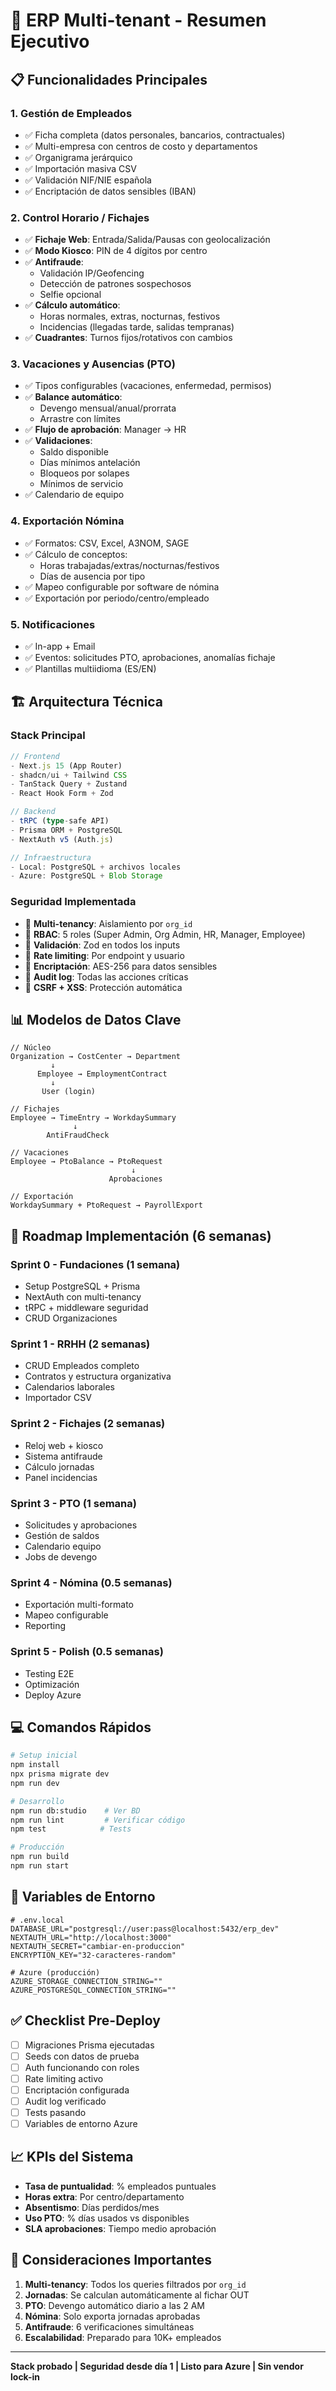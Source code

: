 # 🚀 ERP Multi-tenant - Resumen Ejecutivo

## 📋 Funcionalidades Principales

### 1. **Gestión de Empleados**
- ✅ Ficha completa (datos personales, bancarios, contractuales)
- ✅ Multi-empresa con centros de costo y departamentos
- ✅ Organigrama jerárquico
- ✅ Importación masiva CSV
- ✅ Validación NIF/NIE española
- ✅ Encriptación de datos sensibles (IBAN)

### 2. **Control Horario / Fichajes**
- ✅ **Fichaje Web**: Entrada/Salida/Pausas con geolocalización
- ✅ **Modo Kiosco**: PIN de 4 dígitos por centro
- ✅ **Antifraude**: 
  - Validación IP/Geofencing
  - Detección de patrones sospechosos
  - Selfie opcional
- ✅ **Cálculo automático**:
  - Horas normales, extras, nocturnas, festivos
  - Incidencias (llegadas tarde, salidas tempranas)
- ✅ **Cuadrantes**: Turnos fijos/rotativos con cambios

### 3. **Vacaciones y Ausencias (PTO)**
- ✅ Tipos configurables (vacaciones, enfermedad, permisos)
- ✅ **Balance automático**:
  - Devengo mensual/anual/prorrata
  - Arrastre con límites
- ✅ **Flujo de aprobación**: Manager → HR
- ✅ **Validaciones**:
  - Saldo disponible
  - Días mínimos antelación
  - Bloqueos por solapes
  - Mínimos de servicio
- ✅ Calendario de equipo

### 4. **Exportación Nómina**
- ✅ Formatos: CSV, Excel, A3NOM, SAGE
- ✅ Cálculo de conceptos:
  - Horas trabajadas/extras/nocturnas/festivos
  - Días de ausencia por tipo
- ✅ Mapeo configurable por software de nómina
- ✅ Exportación por periodo/centro/empleado

### 5. **Notificaciones**
- ✅ In-app + Email
- ✅ Eventos: solicitudes PTO, aprobaciones, anomalías fichaje
- ✅ Plantillas multiidioma (ES/EN)

## 🏗️ Arquitectura Técnica

### Stack Principal
```typescript
// Frontend
- Next.js 15 (App Router)
- shadcn/ui + Tailwind CSS
- TanStack Query + Zustand
- React Hook Form + Zod

// Backend  
- tRPC (type-safe API)
- Prisma ORM + PostgreSQL
- NextAuth v5 (Auth.js)

// Infraestructura
- Local: PostgreSQL + archivos locales
- Azure: PostgreSQL + Blob Storage
```

### Seguridad Implementada
- 🔐 **Multi-tenancy**: Aislamiento por `org_id`
- 🔐 **RBAC**: 5 roles (Super Admin, Org Admin, HR, Manager, Employee)
- 🔐 **Validación**: Zod en todos los inputs
- 🔐 **Rate limiting**: Por endpoint y usuario
- 🔐 **Encriptación**: AES-256 para datos sensibles
- 🔐 **Audit log**: Todas las acciones críticas
- 🔐 **CSRF + XSS**: Protección automática

## 📊 Modelos de Datos Clave

```prisma
// Núcleo
Organization → CostCenter → Department
         ↓
      Employee → EmploymentContract
         ↓
       User (login)

// Fichajes
Employee → TimeEntry → WorkdaySummary
              ↓
        AntiFraudCheck

// Vacaciones  
Employee → PtoBalance → PtoRequest
                           ↓
                      Aprobaciones

// Exportación
WorkdaySummary + PtoRequest → PayrollExport
```

## 🎯 Roadmap Implementación (6 semanas)

### **Sprint 0 - Fundaciones** (1 semana)
- Setup PostgreSQL + Prisma
- NextAuth con multi-tenancy
- tRPC + middleware seguridad
- CRUD Organizaciones

### **Sprint 1 - RRHH** (2 semanas)
- CRUD Empleados completo
- Contratos y estructura organizativa
- Calendarios laborales
- Importador CSV

### **Sprint 2 - Fichajes** (2 semanas)
- Reloj web + kiosco
- Sistema antifraude
- Cálculo jornadas
- Panel incidencias

### **Sprint 3 - PTO** (1 semana)
- Solicitudes y aprobaciones
- Gestión de saldos
- Calendario equipo
- Jobs de devengo

### **Sprint 4 - Nómina** (0.5 semanas)
- Exportación multi-formato
- Mapeo configurable
- Reporting

### **Sprint 5 - Polish** (0.5 semanas)
- Testing E2E
- Optimización
- Deploy Azure

## 💻 Comandos Rápidos

```bash
# Setup inicial
npm install
npx prisma migrate dev
npm run dev

# Desarrollo
npm run db:studio    # Ver BD
npm run lint         # Verificar código
npm test            # Tests

# Producción
npm run build
npm run start
```

## 🔑 Variables de Entorno

```env
# .env.local
DATABASE_URL="postgresql://user:pass@localhost:5432/erp_dev"
NEXTAUTH_URL="http://localhost:3000"
NEXTAUTH_SECRET="cambiar-en-produccion"
ENCRYPTION_KEY="32-caracteres-random"

# Azure (producción)
AZURE_STORAGE_CONNECTION_STRING=""
AZURE_POSTGRESQL_CONNECTION_STRING=""
```

## ✅ Checklist Pre-Deploy

- [ ] Migraciones Prisma ejecutadas
- [ ] Seeds con datos de prueba
- [ ] Auth funcionando con roles
- [ ] Rate limiting activo
- [ ] Encriptación configurada
- [ ] Audit log verificado
- [ ] Tests pasando
- [ ] Variables de entorno Azure

## 📈 KPIs del Sistema

- **Tasa de puntualidad**: % empleados puntuales
- **Horas extra**: Por centro/departamento
- **Absentismo**: Días perdidos/mes
- **Uso PTO**: % días usados vs disponibles
- **SLA aprobaciones**: Tiempo medio aprobación

## 🚨 Consideraciones Importantes

1. **Multi-tenancy**: Todos los queries filtrados por `org_id`
2. **Jornadas**: Se calculan automáticamente al fichar OUT
3. **PTO**: Devengo automático diario a las 2 AM
4. **Nómina**: Solo exporta jornadas aprobadas
5. **Antifraude**: 6 verificaciones simultáneas
6. **Escalabilidad**: Preparado para 10K+ empleados

---

**Stack probado | Seguridad desde día 1 | Listo para Azure | Sin vendor lock-in**